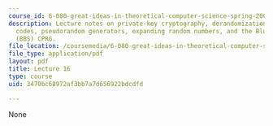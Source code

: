 ```yaml
---
course_id: 6-080-great-ideas-in-theoretical-computer-science-spring-2008
description: Lecture notes on private-key cryptography, derandomization, cryptographic
  codes, pseudorandom generators, expanding random numbers, and the Blum-Blum-Shub
  (BBS) CPRG.
file_location: /coursemedia/6-080-great-ideas-in-theoretical-computer-science-spring-2008/3470bc68972af3bb7a7d656922bdcdfd_lec16.pdf
file_type: application/pdf
layout: pdf
title: Lecture 16
type: course
uid: 3470bc68972af3bb7a7d656922bdcdfd

---
```

None